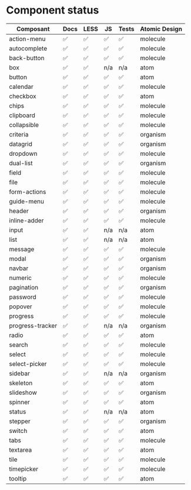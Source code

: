 # Component status

| Composant         | Docs                  | LESS                  | JS                    | Tests                 | Atomic Design
| ----              | ----                  | ----                  | ----                  | ----                  | ----
| action-menu       | :white_check_mark:    | :white_check_mark:    | :white_check_mark:    | :white_check_mark:    | molecule
| autocomplete      | :white_check_mark:    | :white_check_mark:    | :white_check_mark:    | :white_check_mark:    | molecule
| back-button       | :white_check_mark:    | :white_check_mark:    | :white_check_mark:    | :white_check_mark:    | molecule
| box               | :white_check_mark:    | :white_check_mark:    | n/a                   | n/a                   | atom
| button            | :white_check_mark:    | :white_check_mark:    | :white_check_mark:    | :white_check_mark:    | atom
| calendar          | :white_check_mark:    | :white_check_mark:    | :white_check_mark:    | :white_check_mark:    | molecule
| checkbox          | :white_check_mark:    | :white_check_mark:    | :white_check_mark:    | :white_check_mark:    | atom
| chips             | :white_check_mark:    | :white_check_mark:    | :white_check_mark:    | :white_check_mark:    | molecule
| clipboard         | :white_check_mark:    | :white_check_mark:    | :white_check_mark:    | :white_check_mark:    | molecule
| collapsible       | :white_check_mark:    | :white_check_mark:    | :white_check_mark:    | :white_check_mark:    | molecule
| criteria          | :white_check_mark:    | :white_check_mark:    | :white_check_mark:    | :white_check_mark:    | organism
| datagrid          | :white_check_mark:    | :white_check_mark:    | :white_check_mark:    | :white_check_mark:    | organism
| dropdown          | :white_check_mark:    | :white_check_mark:    | :white_check_mark:    | :white_check_mark:    | molecule
| dual-list         | :white_check_mark:    | :white_check_mark:    | :white_check_mark:    | :white_check_mark:    | organism
| field             | :white_check_mark:    | :white_check_mark:    | :white_check_mark:    | :white_check_mark:    | molecule
| file              | :white_check_mark:    | :white_check_mark:    | :white_check_mark:    | :white_check_mark:    | molecule
| form-actions      | :white_check_mark:    | :white_check_mark:    | :white_check_mark:    | :white_check_mark:    | molecule
| guide-menu        | :white_check_mark:    | :white_check_mark:    | :white_check_mark:    | :white_check_mark:    | molecule
| header            | :white_check_mark:    | :white_check_mark:    | :white_check_mark:    | :white_check_mark:    | organism
| inline-adder      | :white_check_mark:    | :white_check_mark:    | :white_check_mark:    | :white_check_mark:    | molecule
| input             | :white_check_mark:    | :white_check_mark:    | n/a                   | n/a                   | atom
| list              | :white_check_mark:    | :white_check_mark:    | n/a                   | n/a                   | atom
| message           | :white_check_mark:    | :white_check_mark:    | :white_check_mark:    | :white_check_mark:    | molecule
| modal             | :white_check_mark:    | :white_check_mark:    | :white_check_mark:    | :white_check_mark:    | organism
| navbar            | :white_check_mark:    | :white_check_mark:    | :white_check_mark:    | :white_check_mark:    | organism
| numeric           | :white_check_mark:    | :white_check_mark:    | :white_check_mark:    | :white_check_mark:    | molecule
| pagination        | :white_check_mark:    | :white_check_mark:    | :white_check_mark:    | :white_check_mark:    | organism
| password          | :white_check_mark:    | :white_check_mark:    | :white_check_mark:    | :white_check_mark:    | molecule
| popover           | :white_check_mark:    | :white_check_mark:    | :white_check_mark:    | :white_check_mark:    | molecule
| progress          | :white_check_mark:    | :white_check_mark:    | :white_check_mark:    | :white_check_mark:    | molecule
| progress-tracker  | :white_check_mark:    | :white_check_mark:    | n/a                   | n/a                   | organism
| radio             | :white_check_mark:    | :white_check_mark:    | :white_check_mark:    | :white_check_mark:    | atom
| search            | :white_check_mark:    | :white_check_mark:    | :white_check_mark:    | :white_check_mark:    | molecule
| select            | :white_check_mark:    | :white_check_mark:    | :white_check_mark:    | :white_check_mark:    | molecule
| select-picker     | :white_check_mark:    | :white_check_mark:    | :white_check_mark:    | :white_check_mark:    | molecule
| sidebar           | :white_check_mark:    | :white_check_mark:    | n/a                   | n/a                   | organism
| skeleton          | :white_check_mark:    | :white_check_mark:    | :white_check_mark:    | :white_check_mark:    | atom
| slideshow         | :white_check_mark:    | :white_check_mark:    | :white_check_mark:    | :white_check_mark:    | organism
| spinner           | :white_check_mark:    | :white_check_mark:    | :white_check_mark:    | :white_check_mark:    | atom
| status            | :white_check_mark:    | :white_check_mark:    | n/a                   | n/a                   | atom
| stepper           | :white_check_mark:    | :white_check_mark:    | :white_check_mark:    | :white_check_mark:    | organism
| switch            | :white_check_mark:    | :white_check_mark:    | :white_check_mark:    | :white_check_mark:    | atom
| tabs              | :white_check_mark:    | :white_check_mark:    | :white_check_mark:    | :white_check_mark:    | molecule
| textarea          | :white_check_mark:    | :white_check_mark:    | :white_check_mark:    | :white_check_mark:    | atom
| tile              | :white_check_mark:    | :white_check_mark:    | :white_check_mark:    | :white_check_mark:    | molecule
| timepicker        | :white_check_mark:    | :white_check_mark:    | :white_check_mark:    | :white_check_mark:    | molecule
| tooltip           | :white_check_mark:    | :white_check_mark:    | :white_check_mark:    | :white_check_mark:    | atom
